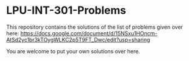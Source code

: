 # LPU-INT-301-Problems
This repository contains the solutions of the list of problems given over here: https://docs.google.com/document/d/15NSxu1HOncm-AtSd2yc1br3kTOygWLKC2p5T9FT_Dwc/edit?usp=sharing

You are welcome to put your own solutions over here.
